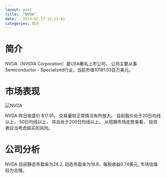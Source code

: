 ```yaml
---
layout: post
title:  "NVDA"
date:   2014-02-17 12:21:41
categories: 观点
---
```


# 简介
NVDA（NVIDIA Corporation）是USA著名上市公司，
公司主要从事Semiconductor - Specialized行业，当前市值10181.53百万美元。

# 市场表现

![NVDA](http://finviz.com/chart.ashx?t=NVDA&ty=c&ta=1&p=d&s=l)

NVDA 昨日收盘价 $17.91，
交易量较正常情况有所放大。
目前股价处于20日均线以上，
50日均线以上，
并且处于200日均线以上。
从短期市场走势来看，
投资者应当考虑超买的风险。

# 公司分析
NVDA 目前静态市盈率为24.2, 动态市盈率为19.6，每股收益0.74美元,
市场估值较为合理。
